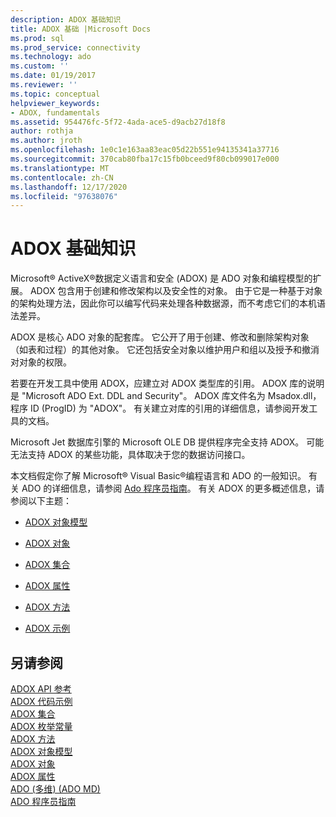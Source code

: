 ```yaml
---
description: ADOX 基础知识
title: ADOX 基础 |Microsoft Docs
ms.prod: sql
ms.prod_service: connectivity
ms.technology: ado
ms.custom: ''
ms.date: 01/19/2017
ms.reviewer: ''
ms.topic: conceptual
helpviewer_keywords:
- ADOX, fundamentals
ms.assetid: 954476fc-5f72-4ada-ace5-d9acb27d18f8
author: rothja
ms.author: jroth
ms.openlocfilehash: 1e0c1e163aa83eac05d22b551e94135341a37716
ms.sourcegitcommit: 370cab80fba17c15fb0bceed9f80cb099017e000
ms.translationtype: MT
ms.contentlocale: zh-CN
ms.lasthandoff: 12/17/2020
ms.locfileid: "97638076"
---
```

# <a name="adox-fundamentals"></a>ADOX 基础知识
Microsoft® ActiveX®数据定义语言和安全 (ADOX) 是 ADO 对象和编程模型的扩展。 ADOX 包含用于创建和修改架构以及安全性的对象。 由于它是一种基于对象的架构处理方法，因此你可以编写代码来处理各种数据源，而不考虑它们的本机语法差异。  
  
 ADOX 是核心 ADO 对象的配套库。 它公开了用于创建、修改和删除架构对象（如表和过程）的其他对象。 它还包括安全对象以维护用户和组以及授予和撤消对对象的权限。  
  
 若要在开发工具中使用 ADOX，应建立对 ADOX 类型库的引用。 ADOX 库的说明是 "Microsoft ADO Ext. DDL and Security"。 ADOX 库文件名为 Msadox.dll，程序 ID (ProgID) 为 "ADOX"。 有关建立对库的引用的详细信息，请参阅开发工具的文档。  
  
 Microsoft Jet 数据库引擎的 Microsoft OLE DB 提供程序完全支持 ADOX。 可能无法支持 ADOX 的某些功能，具体取决于您的数据访问接口。  
  
 本文档假定你了解 Microsoft® Visual Basic®编程语言和 ADO 的一般知识。 有关 ADO 的详细信息，请参阅 [Ado 程序员指南](../ado-programmer-s-guide.md)。 有关 ADOX 的更多概述信息，请参阅以下主题：  
  
-   [ADOX 对象模型](../../reference/adox-api/adox-object-model.md)  
  
-   [ADOX 对象](../../reference/adox-api/adox-objects.md)  
  
-   [ADOX 集合](../../reference/adox-api/adox-collections.md)  
  
-   [ADOX 属性](../../reference/adox-api/adox-properties.md)  
  
-   [ADOX 方法](../../reference/adox-api/adox-methods.md)  
  
-   [ADOX 示例](../../reference/adox-api/adox-code-examples.md)  
  
## <a name="see-also"></a>另请参阅  
 [ADOX API 参考](../../reference/adox-api/adox-object-model.md)   
 [ADOX 代码示例](../../reference/adox-api/adox-code-examples.md)   
 [ADOX 集合](../../reference/adox-api/adox-collections.md)   
 [ADOX 枚举常量](../../reference/adox-api/adox-enumerated-constants.md)   
 [ADOX 方法](../../reference/adox-api/adox-methods.md)   
 [ADOX 对象模型](../../reference/adox-api/adox-object-model.md)   
 [ADOX 对象](../../reference/adox-api/adox-objects.md)   
 [ADOX 属性](../../reference/adox-api/adox-properties.md)   
 [ADO (多维)  (ADO MD) ](../multidimensional/ado-multidimensional-ado-md.md)   
 [ADO 程序员指南](../ado-programmer-s-guide.md)

